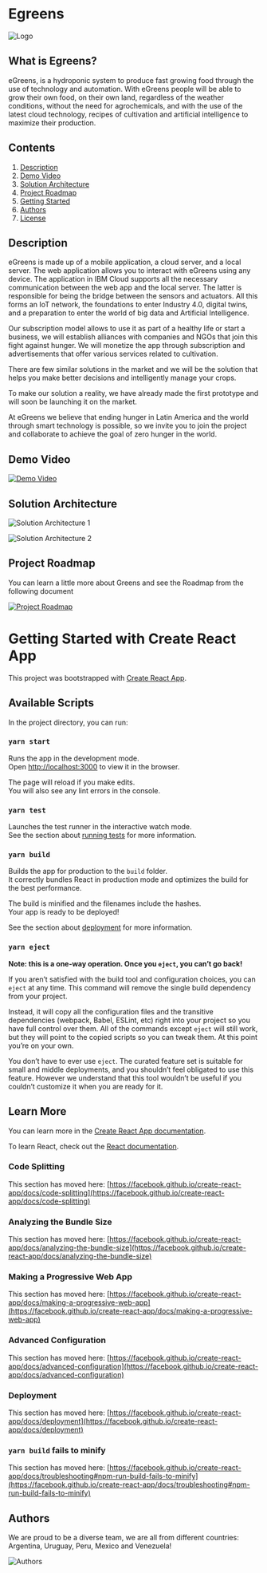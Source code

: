 # Egreens

![Logo](https://i.ibb.co/yVqt74G/logoapp.png)


## What is Egreens? ##

eGreens, is a hydroponic system to produce fast growing food through the use of technology and automation. With eGreens people will be able to grow their own food, on their own land, regardless of the weather conditions, without the need for agrochemicals, and with the use of the latest cloud technology, recipes of cultivation and artificial intelligence to maximize their production.

## Contents 

01. [Description](#Description)
02. [Demo Video](#Demo-Video)
03. [Solution Architecture](#Solution-Architecture)
04. [Project Roadmap](#Project-Roadmap)
05. [Getting Started](#Getting-Started)
06. [Authors](#Authors)
07. [License](License)

## Description <a name="Description"></a>

eGreens is made up of a mobile application, a cloud server, and a local server. The web application allows you to interact with eGreens using any device. The application in IBM Cloud supports all the necessary communication between the web app and the local server. The latter is responsible for being the bridge between the sensors and actuators. All this forms an IoT network, the foundations to enter Industry 4.0, digital twins, and a preparation to enter the world of big data and Artificial Intelligence.

Our subscription model allows  to use it as part of a healthy life or start a business, we will establish alliances with companies and NGOs that join this fight against hunger. We will monetize the app through subscription and advertisements that offer various services related to cultivation.

There are few similar solutions in the market and we will be the solution that helps you make better decisions and intelligently manage your crops.

To make our solution a reality, we have already made the first prototype and will soon be launching it on the market.

At eGreens we believe that ending hunger in Latin America and the world through smart technology is possible, so we invite you to join the project and collaborate to achieve the goal of zero hunger in the world.


## Demo Video <a name="Demo-Video"></a>
[![Demo Video](https://imgur.com/1arEPXm.png)](https://www.youtube.com/watch?v=l_jXrAoHCAs&ab_channel=eGreens "DEMO VIDEO")


## Solution Architecture <a name="Solution-Architecture"></a>
![Solution Architecture 1](https://imgur.com/bm05pnF.png)

![Solution Architecture 2](https://imgur.com/mcFHNY8.png)

## Project Roadmap <a name="Project-Roadmap"></a>

You can learn a little more about Greens and see the Roadmap from the following document

[![Project Roadmap](https://imgur.com/NsSYMSh.png)](https://drive.google.com/file/d/1qD3RxIvPAh29LkDErEJ0FXtV82ebh9W0/view?usp=sharing "Project Roadmap")


# Getting Started with Create React App <a name="Getting-Started"></a>

This project was bootstrapped with [Create React App](https://github.com/facebook/create-react-app).

## Available Scripts

In the project directory, you can run:

### `yarn start`

Runs the app in the development mode.\
Open [http://localhost:3000](http://localhost:3000) to view it in the browser.

The page will reload if you make edits.\
You will also see any lint errors in the console.

### `yarn test`

Launches the test runner in the interactive watch mode.\
See the section about [running tests](https://facebook.github.io/create-react-app/docs/running-tests) for more information.

### `yarn build`

Builds the app for production to the `build` folder.\
It correctly bundles React in production mode and optimizes the build for the best performance.

The build is minified and the filenames include the hashes.\
Your app is ready to be deployed!

See the section about [deployment](https://facebook.github.io/create-react-app/docs/deployment) for more information.

### `yarn eject`

**Note: this is a one-way operation. Once you `eject`, you can’t go back!**

If you aren’t satisfied with the build tool and configuration choices, you can `eject` at any time. This command will remove the single build dependency from your project.

Instead, it will copy all the configuration files and the transitive dependencies (webpack, Babel, ESLint, etc) right into your project so you have full control over them. All of the commands except `eject` will still work, but they will point to the copied scripts so you can tweak them. At this point you’re on your own.

You don’t have to ever use `eject`. The curated feature set is suitable for small and middle deployments, and you shouldn’t feel obligated to use this feature. However we understand that this tool wouldn’t be useful if you couldn’t customize it when you are ready for it.

## Learn More

You can learn more in the [Create React App documentation](https://facebook.github.io/create-react-app/docs/getting-started).

To learn React, check out the [React documentation](https://reactjs.org/).

### Code Splitting

This section has moved here: [https://facebook.github.io/create-react-app/docs/code-splitting](https://facebook.github.io/create-react-app/docs/code-splitting)

### Analyzing the Bundle Size

This section has moved here: [https://facebook.github.io/create-react-app/docs/analyzing-the-bundle-size](https://facebook.github.io/create-react-app/docs/analyzing-the-bundle-size)

### Making a Progressive Web App

This section has moved here: [https://facebook.github.io/create-react-app/docs/making-a-progressive-web-app](https://facebook.github.io/create-react-app/docs/making-a-progressive-web-app)

### Advanced Configuration

This section has moved here: [https://facebook.github.io/create-react-app/docs/advanced-configuration](https://facebook.github.io/create-react-app/docs/advanced-configuration)

### Deployment

This section has moved here: [https://facebook.github.io/create-react-app/docs/deployment](https://facebook.github.io/create-react-app/docs/deployment)

### `yarn build` fails to minify

This section has moved here: [https://facebook.github.io/create-react-app/docs/troubleshooting#npm-run-build-fails-to-minify](https://facebook.github.io/create-react-app/docs/troubleshooting#npm-run-build-fails-to-minify)

## Authors <a name="Authors"></a>

We are proud to be a diverse team, we are all from different countries: Argentina, Uruguay, Peru, Mexico and Venezuela!

![Authors](https://imgur.com/8p3DiO5.png)
